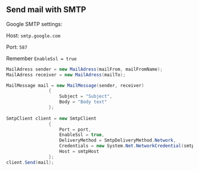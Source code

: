## Send mail with SMTP 

Google SMTP settings:

Host: `smtp.google.com`

Port: `587`

Remember `EnableSsl = true`

```csharp
MailAdress sender = new MailAdress(mailFrom, mailFromName);
MailAdress receiver = new MailAdress(mailTo);

MailMessage mail = new MailMessage(sender, receiver)
                {
                    Subject = "Subject",
                    Body = "Body text"
                };
                
SmtpClient client = new SmtpClient
                {
                    Port = port,
                    EnableSsl = true,
                    DeliveryMethod = SmtpDeliveryMethod.Network,
                    Credentials = new System.Net.NetworkCredential(smtpUsername, smtpPassword),
                    Host = smtpHost
                };
client.Send(mail);
```

